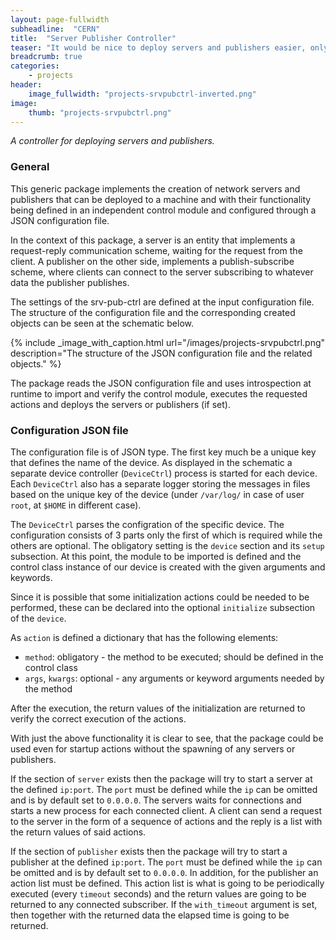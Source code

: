 ```yaml
---
layout: page-fullwidth
subheadline:  "CERN"
title:  "Server Publisher Controller"
teaser: "It would be nice to deploy servers and publishers easier, only implementing the interface class... I don't want every time to write the code taking care of a connection and publishing data... Could it be that I can do this just by writing a JSON file and my control module ?"
breadcrumb: true
categories:
    - projects
header:
    image_fullwidth: "projects-srvpubctrl-inverted.png"
image:
    thumb: "projects-srvpubctrl.png"
---
```


_A controller for deploying servers and publishers._


### General

This generic package implements the creation of network servers and publishers that can be deployed to a machine and with their functionality being defined in an independent control module and configured through a JSON configuration file.

In the context of this package, a server is an entity that implements a request-reply communication scheme, waiting for the request from the client.
A publisher on the other side, implements a publish-subscribe scheme, where clients can connect to the server subscribing to whatever data the publisher publishes.

The settings of the srv-pub-ctrl are defined at the input configuration file.
The structure of the configuration file and the corresponding created objects can be seen at the schematic below.

{% include _image_with_caption.html url="/images/projects-srvpubctrl.png" 
                                    description="The structure of the JSON configuration file and the related objects." 
%}

The package reads the JSON configuration file and uses introspection at runtime to import and verify the control module, executes the requested actions and deploys the servers or publishers (if set).

### Configuration JSON file

The configuration file is of JSON type.
The first key much be a unique key that defines the name of the device.
As displayed in the schematic a separate device controller (`DeviceCtrl`) process is started for each device.
Each `DeviceCtrl` also has a separate logger storing the messages in files based on the unique key of the device (under `/var/log/` in case of user `root`, at `$HOME` in different case).

The `DeviceCtrl` parses the configration of the specific device.
The configuration consists of 3 parts only the first of which is required while the others are optional.
The obligatory setting is the `device` section and its `setup` subsection.
At this point, the module to be imported is defined and the control class instance of our device is created with the given arguments and keywords.

Since it is possible that some initialization actions could be needed to be performed,  these can be declared into the optional `initialize` subsection of the `device`.

As `action` is defined a dictionary that has the following elements:

+ `method`: obligatory - the method to be executed; should be defined in the control class
+ `args`, `kwargs`: optional - any arguments or keyword arguments needed by the method

After the execution, the return values of the initialization are returned to verify the correct execution of the actions.

With just the above functionality it is clear to see, that the package could be used even for startup actions without the spawning of any servers or publishers.

If the section of `server` exists then the package will try to start a server at the defined `ip:port`.
The `port` must be defined while the `ip` can be omitted and is by default set to `0.0.0.0`.
The servers waits for connections and starts a new process for each connected client.
A client can send a request to the server in the form of a sequence of actions and the reply is a list with the return values of said actions.

If the section of `publisher` exists then the package will try to start a publisher  at the defined `ip:port`.
The `port` must be defined while the `ip` can be omitted and is by default set to `0.0.0.0`.
In addition, for the publisher an action list must be defined. This action list is what is going to be periodically executed (every `timeout` seconds) and the return values are going to be returned to any connected subscriber.
If the `with_timeout` argument is set, then together with the returned data the elapsed time is going to be returned.

